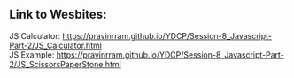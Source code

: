 <h2>Link to Wesbites:</h2>

JS Calculator: https://pravinrram.github.io/YDCP/Session-8_Javascript-Part-2/JS_Calculator.html <br>
JS Example: https://pravinrram.github.io/YDCP/Session-8_Javascript-Part-2/JS_ScissorsPaperStone.html <br>

